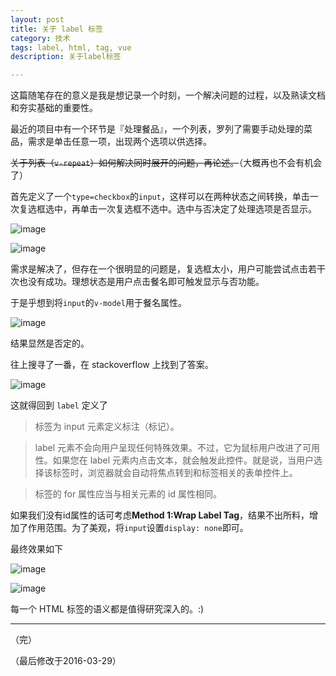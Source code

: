 ```yaml
---
layout: post
title: 关于 label 标签
category: 技术
tags: label, html, tag, vue
description: 关于label标签

---
```


这篇随笔存在的意义是我是想记录一个时刻，一个解决问题的过程，以及熟读文档和夯实基础的重要性。

最近的项目中有一个环节是『处理餐品』，一个列表，罗列了需要手动处理的菜品，需求是单击任意一项，出现两个选项以供选择。

<del>关于列表（`v-repeat`）如何解决同时展开的问题，再论述。</del>（大概再也不会有机会了）

首先定义了一个`type=checkbox`的`input`，这样可以在两种状态之间转换，单击一次复选框选中，再单击一次复选框不选中。选中与否决定了处理选项是否显示。

![image](https://ooo.0o0.ooo/2015/11/03/56389c2878752.png
)

![image](https://ooo.0o0.ooo/2015/11/03/56389c28a2d7c.png)

需求是解决了，但存在一个很明显的问题是，复选框太小，用户可能尝试点击若干次也没有成功。理想状态是用户点击餐名即可触发显示与否功能。

于是乎想到将`input`的`v-model`用于餐名属性。

![image](https://ooo.0o0.ooo/2015/11/03/56389cd6b5b27.png)

结果显然是否定的。

往上搜寻了一番，在 stackoverflow 上找到了答案。

![image](https://ooo.0o0.ooo/2015/11/03/56389d227f3c2.png)

这就得回到 `label` 定义了

><label> 标签为 input 元素定义标注（标记）。

>label 元素不会向用户呈现任何特殊效果。不过，它为鼠标用户改进了可用性。如果您在 label 元素内点击文本，就会触发此控件。就是说，当用户选择该标签时，浏览器就会自动将焦点转到和标签相关的表单控件上。

><label> 标签的 for 属性应当与相关元素的 id 属性相同。

如果我们没有id属性的话可考虑**Method 1:Wrap Label Tag**，结果不出所料，增加了作用范围。为了美观，将`input`设置`display: none`即可。

最终效果如下

![image](https://ooo.0o0.ooo/2015/11/03/56389de0cc148.png)

![image](https://ooo.0o0.ooo/2015/11/03/56389de0cd194.png)

每一个 HTML 标签的语义都是值得研究深入的。:)

---

（完）

（最后修改于2016-03-29）